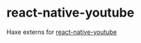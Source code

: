 # react-native-youtube

Haxe externs for [react-native-youtube](https://github.com/inProgress-team/react-native-youtube)

